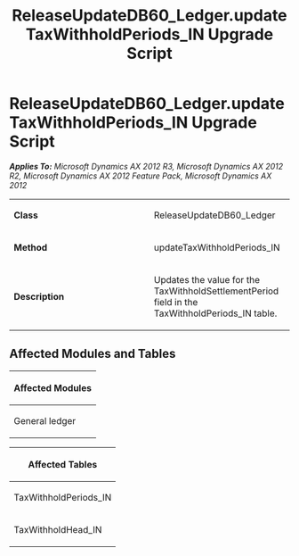 ﻿---
title: ReleaseUpdateDB60_Ledger.updateTaxWithholdPeriods_IN Upgrade Script
TOCTitle: ReleaseUpdateDB60_Ledger.updateTaxWithholdPeriods_IN Upgrade Script
ms:assetid: 3aee1c54-0c18-0c3c-fbf9-22996a9146ba
ms:mtpsurl: https://msdn.microsoft.com/en-us/library/JJ685268(v=AX.60)
ms:contentKeyID: 49707720
ms.date: 05/18/2015
mtps_version: v=AX.60
---

# ReleaseUpdateDB60\_Ledger.updateTaxWithholdPeriods\_IN Upgrade Script 


_**Applies To:** Microsoft Dynamics AX 2012 R3, Microsoft Dynamics AX 2012 R2, Microsoft Dynamics AX 2012 Feature Pack, Microsoft Dynamics AX 2012_

<table>
<colgroup>
<col style="width: 50%" />
<col style="width: 50%" />
</colgroup>
<tbody>
<tr class="odd">
<td><p><strong>Class</strong></p></td>
<td><p>ReleaseUpdateDB60_Ledger</p></td>
</tr>
<tr class="even">
<td><p><strong>Method</strong></p></td>
<td><p>updateTaxWithholdPeriods_IN</p></td>
</tr>
<tr class="odd">
<td><p><strong>Description</strong></p></td>
<td><p>Updates the value for the TaxWithholdSettlementPeriod field in the TaxWithholdPeriods_IN table.</p></td>
</tr>
</tbody>
</table>


## Affected Modules and Tables

<table>
<colgroup>
<col style="width: 100%" />
</colgroup>
<thead>
<tr class="header">
<th><p>Affected Modules</p></th>
</tr>
</thead>
<tbody>
<tr class="odd">
<td><p>General ledger</p></td>
</tr>
</tbody>
</table>


<table>
<colgroup>
<col style="width: 100%" />
</colgroup>
<thead>
<tr class="header">
<th><p>Affected Tables</p></th>
</tr>
</thead>
<tbody>
<tr class="odd">
<td><p>TaxWithholdPeriods_IN</p></td>
</tr>
<tr class="even">
<td><p>TaxWithholdHead_IN</p></td>
</tr>
</tbody>
</table>

  


